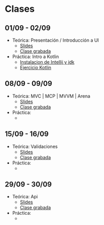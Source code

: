 # Clases

## 01/09 - 02/09

- Teórica: Presentación / Introducción a UI
  * [Slides](https://docs.google.com/presentation/d/e/2PACX-1vREsqskUm42wABAimfkdB-GYq0yGIY1DHn3nYAEUJQX4PsoXilJvPGhwAcOFE46--WG00cCsVUtMaxH/pub?start=false&loop=false&delayms=3000)
  * [Clase grabada](https://youtu.be/yP7lTOgjdZE)
- Práctica: Intro a Kotlin
  * [Instalacion de Intellij y jdk](https://youtu.be/ekmu9tCEapg)
  * [Ejercicio Kotlin](https://youtu.be/R5LVEY5X43A)

## 08/09 - 09/09

- Teórica: MVC | MCP | MVVM | Arena
  * [Slides](https://docs.google.com/presentation/d/e/2PACX-1vQbnLQYNdoy_8SnWtT2gBqDVZyuyBN3F3wuCtgGq3gAwFc4zT-kM9oRDyEMyGl0IbqqUqWBlrWXQhBx/pub?start=false&loop=false&delayms=60000)
  * [Clase grabada](https://youtu.be/IUi-zk9_Nhw)
- Práctica: 
  * []()

## 15/09 - 16/09

- Teórica: Validaciones
  * [Slides](https://docs.google.com/presentation/d/e/2PACX-1vSyhKSjjh-H43oMN_IzLoUFNBcw_vH7DyG8KSVoeT5Qql9B6k15pTdAdRwPGViG279gpHehLmSPYMtd/pub?start=false&loop=false&delayms=3000)
  * [Clase grabada](https://youtu.be/IvZoqmEoQZ0)
- Práctica: 
  * []()

## 29/09 - 30/09

- Teórica: Api
  * [Slides](https://docs.google.com/presentation/d/e/2PACX-1vS2a-M8kHLrxznfrVt6uAuFIqsWGHmSqTnozSXuPSQeNleSx6OLN9292JETXWMPCDu4m-TTAtgrfuO4/pub?start=false&loop=false&delayms=60000)
  * [Clase grabada](https://youtu.be/Gcta-uEEVpI)
- Práctica: 
  * []()
